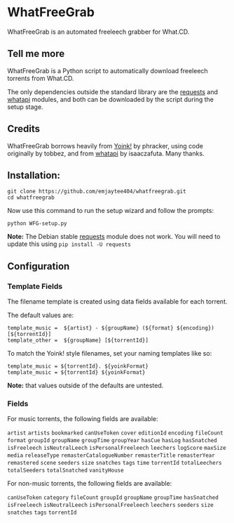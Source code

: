 WhatFreeGrab
===

WhatFreeGrab is an automated freeleech grabber for What.CD.

Tell me more
---

WhatFreeGrab is a Python script to automatically download freeleech torrents
from What.CD.

The only dependencies outside the standard library are the [requests](#credits) and [whatapi](#credits) modules, and both can be downloaded by the script during the setup stage.

Credits
---

WhatFreeGrab borrows heavily from [Yoink!](https://github.com/phracker/yoink) by phracker, using code
originally by tobbez, and from [whatapi](https://github.com/isaaczafuta/whatapi) by isaaczafuta. Many thanks.

Installation:
---

~~~
git clone https://github.com/emjaytee404/whatfreegrab.git
cd whatfreegrab
~~~

Now use this command to run the setup wizard and follow the prompts:

~~~
python WFG-setup.py
~~~

**Note:** The Debian stable [requests](https://packages.debian.org/wheezy/python-requests) module does not work. You will need to update this using `pip install -U requests`

Configuration
---

### Template Fields

The filename template is created using data fields available for each torrent.

The default values are:

~~~
template_music =  ${artist} - ${groupName} (${format} ${encoding}) [${torrentId}]
template_other =  ${groupName} [${torrentId}]
~~~

To match the Yoink! style filenames, set your naming templates like so:

~~~
template_music = ${torrentId}. ${yoinkFormat}
template_music = ${torrentId} ${yoinkFormat}
~~~

**Note:** that values outside of the defaults are untested.

### Fields

For music torrents, the following fields are available:

`artist` `artists` `bookmarked` `canUseToken` `cover` `editionId` `encoding` `fileCount`
`format` `groupId` `groupName` `groupTime` `groupYear` `hasCue` `hasLog` `hasSnatched`
`isFreeleech` `isNeutralLeech` `isPersonalFreeleech` `leechers` `logScore` `maxSize`
`media` `releaseType` `remasterCatalogueNumber` `remasterTitle` `remasterYear`
`remastered` `scene` `seeders` `size` `snatches` `tags` `time` `torrentId`
`totalLeechers` `totalSeeders` `totalSnatched` `vanityHouse`

For non-music torrents, the following fields are available:

`canUseToken` `category` `fileCount` `groupId` `groupName` `groupTime` `hasSnatched`
`isFreeleech` `isNeutralLeech` `isPersonalFreeleech` `leechers` `seeders` `size`
`snatches` `tags` `torrentId`